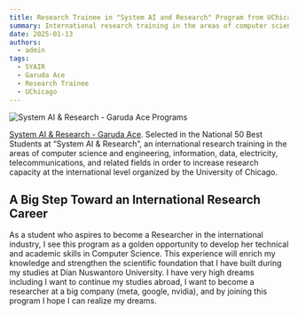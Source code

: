 ```yaml
---
title: Research Trainee in "System AI and Research" Program from UChicago
summary: International research training in the areas of computer science and engineering, information, data, electricity, telecommunications, and related fields in order to increase research capacity at the international level organized by the University of Chicago.
date: 2025-01-13
authors:
  - admin
tags:
  - SYAIR
  - Garuda Ace
  - Research Trainee
  - UChicago
---
```


![System AI & Research - Garuda Ace Programs](/images/ace.png)

[System AI & Research - Garuda Ace](https://pmdsu.kemdiktisaintek.go.id/garuda-ace/). Selected in the National 50 Best Students at “System AI & Research”, an international research training in the areas of computer science and engineering, information, data, electricity, telecommunications, and related fields in order to increase research capacity at the international level organized by the University of Chicago.

## A Big Step Toward an International Research Career

As a student who aspires to become a Researcher in the international industry, I see this program as a golden opportunity to develop her technical and academic skills in Computer Science. This experience will enrich my knowledge and strengthen the scientific foundation that I have built during my studies at Dian Nuswantoro University. I have very high dreams including I want to continue my studies abroad, I want to become a researcher at a big company (meta, google, nvidia), and by joining this program I hope I can realize my dreams.
